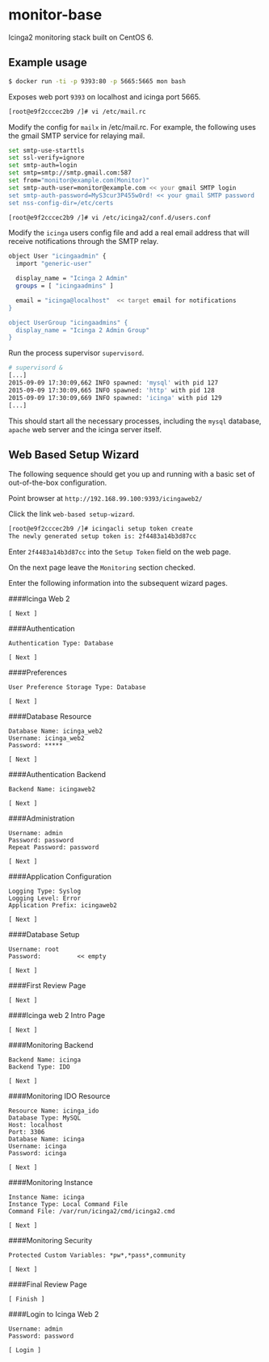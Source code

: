 # monitor-base
Icinga2 monitoring stack built on CentOS 6.

Example usage
-------------

```bash
$ docker run -ti -p 9393:80 -p 5665:5665 mon bash

```

Exposes web port `9393` on localhost and icinga port 5665.

```bash
[root@e9f2cccec2b9 /]# vi /etc/mail.rc
```

Modify the config for `mailx` in /etc/mail.rc.  For example, the following uses the gmail SMTP service for relaying mail.

```bash
set smtp-use-starttls
set ssl-verify=ignore
set smtp-auth=login
set smtp=smtp://smtp.gmail.com:587
set from="monitor@example.com(Monitor)"
set smtp-auth-user=monitor@example.com << your gmail SMTP login
set smtp-auth-password=MyS3cur3P455w0rd! << your gmail SMTP password
set nss-config-dir=/etc/certs                       
```

```bash
[root@e9f2cccec2b9 /]# vi /etc/icinga2/conf.d/users.conf 
``` 

Modify the `icinga` users config file and add a real email address that will receive notifications through the SMTP relay.

```bash
object User "icingaadmin" {
  import "generic-user"

  display_name = "Icinga 2 Admin"
  groups = [ "icingaadmins" ]

  email = "icinga@localhost"  << target email for notifications
}

object UserGroup "icingaadmins" {
  display_name = "Icinga 2 Admin Group"
}

``` 

Run the process supervisor `supervisord`.

```bash
# supervisord &
[...]
2015-09-09 17:30:09,662 INFO spawned: 'mysql' with pid 127
2015-09-09 17:30:09,665 INFO spawned: 'http' with pid 128
2015-09-09 17:30:09,669 INFO spawned: 'icinga' with pid 129
[...]
```

This should start all the necessary processes, including the `mysql` database, `apache` web server and the icinga server itself.

Web Based Setup Wizard
----------------------

The following sequence should get you up and running with a basic set of out-of-the-box  configuration.

Point browser at `http://192.168.99.100:9393/icingaweb2/`

Click the link `web-based setup-wizard`.

```bash
[root@e9f2cccec2b9 /]# icingacli setup token create
The newly generated setup token is: 2f4483a14b3d87cc
```

Enter `2f4483a14b3d87cc` into the `Setup Token` field on the web page.

On the next page leave the `Monitoring` section checked.

Enter the following information into the subsequent wizard pages.

####Icinga Web 2

    [ Next ]

####Authentication

    Authentication Type: Database
	
    [ Next ]

####Preferences

    User Preference Storage Type: Database

    [ Next ]
 
####Database Resource 

```
Database Name: icinga_web2
Username: icinga_web2
Password: *****

[ Next ] 
```

####Authentication Backend

```
Backend Name: icingaweb2

[ Next ] 
```

####Administration

```
Username: admin
Password: password
Repeat Password: password

[ Next ] 
```

####Application Configuration

```
Logging Type: Syslog
Logging Level: Error
Application Prefix: icingaweb2

[ Next ] 
```

####Database Setup

```
Username: root
Password:          << empty

[ Next ] 
```

####First Review Page

```
[ Next ] 
```

####Icinga web 2 Intro Page

```
[ Next ] 
```

####Monitoring Backend

```
Backend Name: icinga
Backend Type: IDO

[ Next ] 
```

####Monitoring IDO Resource

```
Resource Name: icinga_ido
Database Type: MySQL
Host: localhost
Port: 3306
Database Name: icinga
Username: icinga
Password: icinga

[ Next ] 
```

####Monitoring Instance

```
Instance Name: icinga
Instance Type: Local Command File
Command File: /var/run/icinga2/cmd/icinga2.cmd

[ Next ] 
```

####Monitoring Security

```
Protected Custom Variables: *pw*,*pass*,community

[ Next ] 
```

####Final Review Page

```
[ Finish ] 
```

####Login to Icinga Web 2

```
Username: admin
Password: password

[ Login ] 
```


